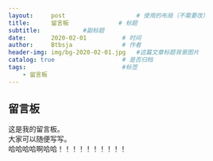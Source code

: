 ```yaml
---
layout:     post   				    # 使用的布局（不需要改）
title:      留言板				 # 标题 
subtitle:            #副标题
date:       2020-02-01          # 时间
author:     Btbsja				# 作者
header-img: img/bg-2020-02-01.jpg 	#这篇文章标题背景图片
catalog: true 					# 是否归档
tags:							#标签
    - 留言板
---
```


## 留言板

这是我的留言板。  
大家可以随便写写。  
哈哈哈哈啊哈哈！！！！！！！！！！
